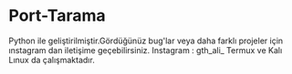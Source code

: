 # Port-Tarama
Python ile geliştirilmiştir.Gördüğünüz bug'lar veya daha farklı projeler için ınstagram dan iletişime geçebilirsiniz.
Instagram : gth_ali_
Termux ve Kalı Lınux da çalışmaktadır.
